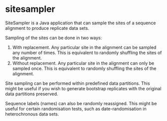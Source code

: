 sitesampler
===========

SiteSampler is a Java application that can sample the sites of a sequence alignment to produce replicate data sets. 

Sampling of the sites can be done in two ways:
1) With replacement. Any particular site in the alignment can be sampled any number of times. This is equivalent to randomly shuffling the sites of the alignment.
2) Without replacement. Any particular site in the alignment can only be sampled once. This is equivalent to randomly shuffling the sites of the alignment.

Site sampling can be performed within predefined data partitions. This might be useful if you wish to generate bootstrap replicates with the original data partitions preserved. 

Sequence labels (names) can also be randomly reassigned. This might be useful for certain randomisation tests, such as date-randomisation in heterochronous data sets.
